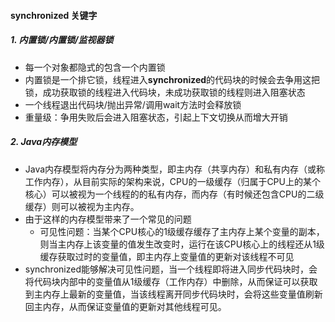 #### synchronized 关键字

##### 1. 内置锁/内置锁/监视器锁

- 每一个对象都隐式的包含一个内置锁
- 内置锁是一个排它锁，线程进入<b>synchronized</b>的代码块的时候会去争用这把锁，成功获取锁的线程进入代码块，未成功获取锁的线程则进入阻塞状态
- 一个线程退出代码块/抛出异常/调用wait方法时会释放锁
- 重量级：争用失败后会进入阻塞状态，引起上下文切换从而增大开销


##### 2. Java内存模型

- Java内存模型将内存分为两种类型，即主内存（共享内存）和私有内存（或称工作内存），从目前实际的架构来说，CPU的一级缓存（归属于CPU上的某个核心）可以被视为一个线程的的私有内存，而内存（有时候还包含CPU的二级缓存）则可以被视为主内存。
- 由于这样的内存模型带来了一个常见的问题
    - 可见性问题：当某个CPU核心的1级缓存缓存了主内存上某个变量的副本，则当主内存上该变量的值发生改变时，运行在该CPU核心上的线程还从1级缓存获取过时的变量值，即主内存上变量值的更新对该线程不可见
- synchronized能够解决可见性问题，当一个线程即将进入同步代码块时，会将代码块内部中的变量值从1级缓存（工作内存）中删除，从而保证可以获取到主内存上最新的变量值，当该线程离开同步代码块时，会将这些变量值刷新回主内存，从而保证变量值的更新对其他线程可见。
   


